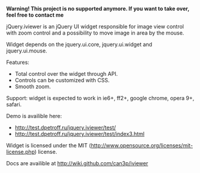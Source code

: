 **Warning! This project is no supported anymore. If you want to take over, feel free to contact me**

jQuery.iviewer is an jQuery UI widget responsible for image view control with zoom
control and a possibility to move image in area by the mouse.

Widget depends on the jquery.ui.core, jquery.ui.widget and jquery.ui.mouse.

Features:
 * Total control over the widget through API.
 * Controls can be customized with CSS.
 * Smooth zoom.

 Support: widget is expected to work in ie6+, ff2+, google chrome, opera 9+, safari.

 Demo is availible here:
 * http://test.dpetroff.ru/jquery.iviewer/test/
 * http://test.dpetroff.ru/jquery.iviewer/test/index3.html

Widget is licensed under the MIT (http://www.opensource.org/licenses/mit-license.php) license.


Docs are availible at http://wiki.github.com/can3p/iviewer
